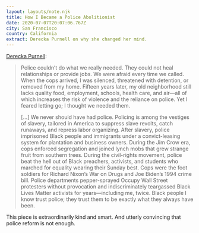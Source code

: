 ```yaml
---
layout: layouts/note.njk
title: How I Became a Police Abolitionist
date: 2020-07-07T20:07:06.767Z
city: San Francisco
country: California
extract: Derecka Purnell on why she changed her mind.
---
```


[Derecka Purnell](https://www.theatlantic.com/ideas/archive/2020/07/how-i-became-police-abolitionist/613540/):

> Police couldn’t do what we really needed. They could not heal relationships or provide jobs. We were afraid every time we called. When the cops arrived, I was silenced, threatened with detention, or removed from my home. Fifteen years later, my old neighborhood still lacks quality food, employment, schools, health care, and air—all of which increases the risk of violence and the reliance on police. Yet I feared letting go; I thought we needed them.
>
> [...] We never should have had police. Policing is among the vestiges of slavery, tailored in America to suppress slave revolts, catch runaways, and repress labor organizing. After slavery, police imprisoned Black people and immigrants under a convict-leasing system for plantation and business owners. During the Jim Crow era, cops enforced segregation and joined lynch mobs that grew strange fruit from southern trees. During the civil-rights movement, police beat the hell out of Black preachers, activists, and students who marched for equality wearing their Sunday best. Cops were the foot soldiers for Richard Nixon’s War on Drugs and Joe Biden’s 1994 crime bill. Police departments pepper-sprayed Occupy Wall Street protesters without provocation and indiscriminately teargassed Black Lives Matter activists for years—including me, twice. Black people I know trust police; they trust them to be exactly what they always have been.

This piece is extraordinarily kind and smart. And utterly convincing that police reform is not enough.
